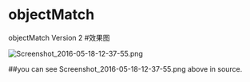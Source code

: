 # objectMatch
objectMatch Version 2
#效果图


![Screenshot_2016-05-18-12-37-55.png](D:/QQtemp/1443977125/FileRecv/MobileFile/Screenshot_2016-05-18-12-37-55.png "匹配结果")


##you can see  Screenshot_2016-05-18-12-37-55.png above in source.